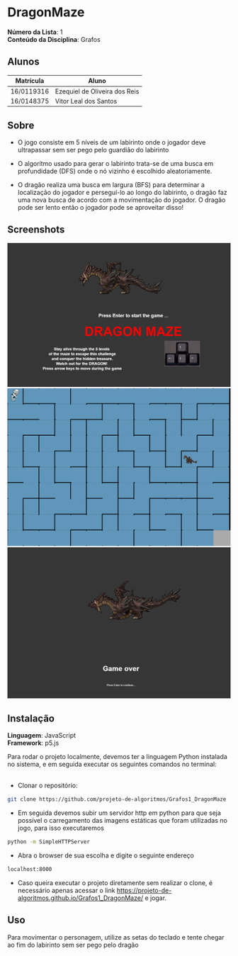 
# DragonMaze

**Número da Lista**: 1<br>
**Conteúdo da Disciplina**: Grafos<br>

## Alunos
|Matrícula | Aluno |
| -- | -- |
| 16/0119316  |  Ezequiel de Oliveira dos Reis |
| 16/0148375  |  Vitor Leal dos Santos |

## Sobre 

  - O jogo consiste em 5 níveis de um labirinto onde o jogador deve ultrapassar sem ser pego pelo guardião do labirinto<br>
  
  - O algorítmo usado para gerar o labirinto trata-se de uma busca em profundidade (DFS) onde o nó vizinho é escolhido aleatoriamente.
  
  - O dragão realiza uma busca em largura (BFS) para determinar a localização do jogador e perseguí-lo ao longo do labirinto, o dragão faz uma nova busca de acordo com a movimentação do jogador. O dragão pode ser lento então o jogador pode se aproveitar disso!

## Screenshots
![Imagem tutorial 1](/tutorial/initial-screen.png)
![Imagem tutorial 2](/tutorial/maze.png)
![Imagem tutorial 3](/tutorial/gameOver.png)

## Instalação 
**Linguagem**: JavaScript<br>
**Framework**: p5.js<br>

  Para rodar o projeto localmente, devemos ter a linguagem Python instalada no sistema, e em seguida executar os seguintes comandos no terminal:<br><br>
  - Clonar o repositório:
```sh 
git clone https://github.com/projeto-de-algoritmos/Grafos1_DragonMaze
```

- Em seguida devemos subir um servidor http em python para que seja possível o carregamento das imagens estáticas que foram utilizadas no jogo, para isso executaremos

```sh
python -m SimpleHTTPServer
```

- Abra o browser de sua escolha e digite o seguinte endereço
```sh
localhost:8000
```

- Caso queira executar o projeto diretamente sem realizar o clone, é necessário apenas acessar o link https://projeto-de-algoritmos.github.io/Grafos1_DragonMaze/ e jogar.

## Uso 

Para movimentar o personagem, utilize as setas do teclado e tente chegar ao fim do labirinto sem ser pego pelo dragão
